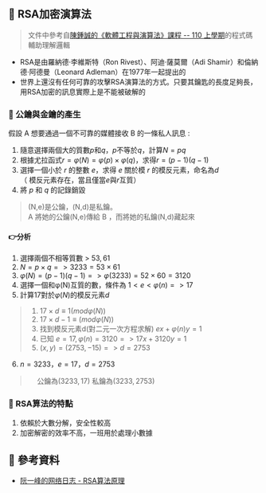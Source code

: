 ## 📖 RSA加密演算法
> 文件中參考自[陳鍾誠的《軟體工程與演算法》課程 -- 110 上學期](https://gitlab.com/ccc110/sa/-/tree/master/alg/14-cryptography/03-RSA)的程式碼輔助理解邏輯
* RSA是由羅納德·李維斯特（Ron Rivest）、阿迪·薩莫爾（Adi Shamir）和倫納德·阿德曼（Leonard Adleman）在1977年一起提出的
* 世界上還沒有任何可靠的攻擊RSA演算法的方式。只要其鑰匙的長度足夠長，用RSA加密的訊息實際上是不能被破解的

### 🔖 公鑰與金鑰的產生
假設 A 想要通過一個不可靠的媒體接收 B 的一條私人訊息 : 
1. 隨意選擇兩個大的質數$p$和$q$，$p$不等於$q$，計算$N=pq$
2. 根據尤拉函式$r=φ(N)=φ(p)×φ(q)$，求得$r = (p-1)(q-1)$
3. 選擇一個小於 $r$ 的整數 $e$，求得 $e$ 關於模 $r$ 的模反元素，命名為$d$<br>（
模反元素存在，當且僅當$e$與$r$互質）
4. 將 $p$ 和 $q$ 的記錄銷毀
> (N,e)是公鑰，(N,d)是私鑰。<br>
> A 將她的公鑰(N,e)傳給 B ，而將她的私鑰(N,d)藏起來

#### 👉分析
1. 選擇兩個不相等質數 > $53,61$
2. $N=p×q => 3233=53×61$
3. $φ(N)=(p-1)(q-1) => φ(3233)=52×60=3120$
4. 選擇一個和φ(N)互質的數，條件為 $1<e<φ(n) =>17$
5. 計算$17$對於$φ(N)$的模反元素$d$
> 1. $17×d ≡ 1 (mod φ(N))$  <br>
> 2. $17×d-1 ≡ (mod φ(N))$  <br>
> 3. 找到模反元素d(對二元一次方程求解)  $ex + φ(n)y = 1$  <br>
> 4. 已知 $e=17, φ(n)=3120 => 17x + 3120y = 1$  <br>
> 5. $(x,y)=(2753,-15)  =>  d=2753$
6. $n=3233，e=17，d=2753$ 
> &emsp; 公鑰為$(3233,17)$ 私鑰為$(3233,2753)$  <br>


### 🔖 RSA算法的特點
1. 依賴於大數分解，安全性較高
2. 加密解密的效率不高，一班用於處理小數據

## 📖 參考資料
* [阮一峰的网络日志 - RSA算法原理](https://www.ruanyifeng.com/blog/2013/07/rsa_algorithm_part_two.html)
